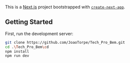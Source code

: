 This is a [Next.js](https://nextjs.org/) project bootstrapped with [`create-next-app`](https://github.com/vercel/next.js/tree/canary/packages/create-next-app).

## Getting Started

First, run the development server:

```bash
git clone https://github.com/JoaoTorpe/Tech_Pro_Bem.git
cd .\Tech_Pro_Bem\cd
npm install
npm run dev

```


